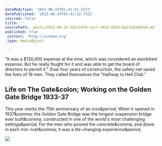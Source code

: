 ```yaml
---
dateModified: '2015-06-24T01:42:51.217Z'
datePublished: '2015-06-24T01:41:52.752Z'
starred: false
title: ''
sourcePath: _posts/2015-06-24-365cbd78-cec7-463d-8592-0a17dda065d4.md
published: true
_context: 'http://schema.org'
_type: MediaObject

---
```

"It was a $130,000 expense at the time, which was considered an exorbitant expense. But he really fought for it and was able to get the board of directors to permit it."
Over four years of construction, the safety net saved the lives of 19 men. They called themselves the "Halfway to Hell Club."

<article style=""><h1>Life on The Gate&amp;colon; Working on the Golden Gate Bridge 1933-37</h1><p>This year marks the 75th anniversary of an icon&amp;period; When it opened in 1937&amp;comma; the Golden Gate Bridge was the longest suspension bridge ever built&amp;comma; constructed in one of the world's most challenging settings&amp;period; For the men who poured the concrete&amp;comma; and drove in each iron rivet&amp;comma; it was a life-changing experience&amp;period;</p><img src="http://science.kqed.org/quest/files/2012/04/GGB-1936-Workers-feature-image.jpg" /></article>